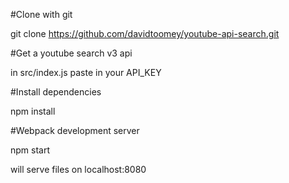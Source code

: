 #Clone with git

git clone https://github.com/davidtoomey/youtube-api-search.git

#Get a youtube search v3 api

in src/index.js paste in your API_KEY

#Install dependencies

npm install

#Webpack development server

npm start

will serve files on localhost:8080
